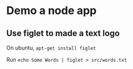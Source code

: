 # Demo a node app

## Use figlet to made a text logo
On ubuntu, `apt-get install figlet`

Run `echo Some Words | figlet > src/words.txt`

